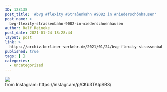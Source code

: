 ```yaml
---
ID: 128138
post_title: '#bvg #flexity #Straßenbahn #9082 in #niederschönhausen'
post_name: >
  bvg-flexity-strassenbahn-9082-in-niederschoenhausen
author: Ralf Reineke
post_date: 2021-01-24 18:28:44
layout: post
link: >
  https://archiv.berliner-verkehr.de/2021/01/24/bvg-flexity-strassenbahn-9082-in-niederschoenhausen/
published: true
tags: [ ]
categories:
  - Uncategorized
---
```

<div><img src='https://scontent-iad3-1.cdninstagram.com/v/t51.29350-15/141429200_886211298855272_5464001459368495691_n.jpg?_nc_cat=103&ccb=2&_nc_sid=8ae9d6&_nc_ohc=IjEg3-N9dDgAX_3sBhv&_nc_ht=scontent-iad3-1.cdninstagram.com&oh=af68848ee8be429d517f015a68cacd9b&oe=6034AE64' style='max-width:600px;' /><br/><div>from Instagram: https://instagr.am/p/CKb3TAIpSB3/</div></div>